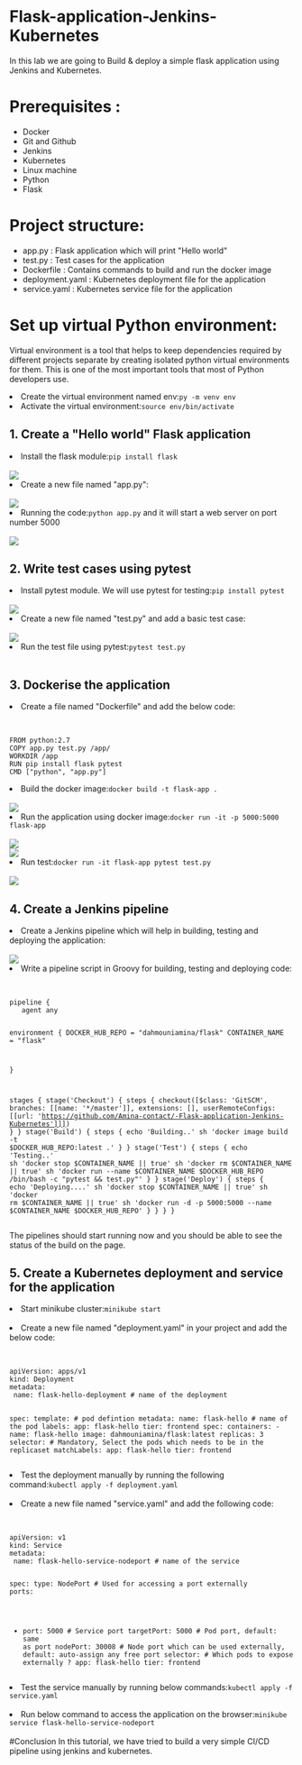 # Flask-application-Jenkins-Kubernetes
In this lab we are going to Build & deploy  a simple flask application using Jenkins and Kubernetes.
# Prerequisites :
 - Docker
 - Git and Github
 - Jenkins
 - Kubernetes
 - Linux machine
 - Python
 - Flask
# Project structure:
 - app.py : Flask application which will print "Hello world"
 - test.py : Test cases for the application
 - Dockerfile : Contains commands to build and run the docker image
 - deployment.yaml : Kubernetes deployment file for the application
 - service.yaml : Kubernetes service file for the application
# Set up virtual Python environment:
 Virtual environment is a tool that helps to keep dependencies required by different projects separate by creating isolated python virtual environments for them. 
 This is one of the most important tools that most of Python developers use.
<li>Create the virtual environment named env</strong>:<code>py -m venv env</code></li>

<li>Activate the virtual environment</strong>:<code>source env/bin/activate</code></li>
<h2>1. Create a "Hello world" Flask application</h2>
<li>Install the flask module</strong>:<code>pip install flask</code></li><br>
<img src="https://github.com/Amina-contact/-Flask-application-Jenkins-Kubernetes/blob/master/Pictures/3.JPG">
<li>Create a new file named "app.py"</strong>:</li><br>
<img src="https://github.com/Amina-contact/-Flask-application-Jenkins-Kubernetes/blob/master/Pictures/4.JPG">
<li>Running the code</strong>:<code>python app.py</code> and it will start a web server on port number 5000</li><br>
<img src="https://github.com/Amina-contact/-Flask-application-Jenkins-Kubernetes/blob/master/Pictures/5.JPG">
<h2>2. Write test cases using pytest</h2>
<li>Install pytest module. We will use pytest for testing</strong>:<code>pip install pytest</code></li><br>
<img src="https://github.com/Amina-contact/-Flask-application-Jenkins-Kubernetes/blob/master/Pictures/7.JPG">
<li>Create a new file named "test.py" and add a basic test case</strong>:</li><br>
<img src="https://github.com/Amina-contact/-Flask-application-Jenkins-Kubernetes/blob/master/Pictures/8.JPG">
<li>Run the test file using pytest</strong>:<code>pytest test.py</code></li><br>
<h2>3. Dockerise the application</h2>
<li>Create a file named "Dockerfile" and add the below code</strong>:</li><br>
<pre class="notranslate"><code>
FROM python:2.7
COPY app.py test.py /app/
WORKDIR /app
RUN pip install flask pytest
CMD ["python", "app.py"]
</code></pre>
<li>Build the docker image</strong>:<code>docker build -t flask-app .</code></li><br>
<img src="https://github.com/Amina-contact/-Flask-application-Jenkins-Kubernetes/blob/master/Pictures/9.JPG">
<li>Run the application using docker image</strong>:<code>docker run -it -p 5000:5000 flask-app</code></li><br>
<img src="https://github.com/Amina-contact/-Flask-application-Jenkins-Kubernetes/blob/master/Pictures/10.JPG"><br>
<img src="https://github.com/Amina-contact/-Flask-application-Jenkins-Kubernetes/blob/master/Pictures/11.JPG">
<li>Run test</strong>:<code>docker run -it flask-app pytest test.py</code></li><br>
<img src="https://github.com/Amina-contact/-Flask-application-Jenkins-Kubernetes/blob/master/Pictures/12.JPG">
<h2>4. Create a Jenkins pipeline</h2>
<li>Create a Jenkins pipeline which will help in building, testing and deploying the application</strong>:</li><br>
<img src="https://github.com/Amina-contact/-Flask-application-Jenkins-Kubernetes/blob/master/Pictures/13.JPG">
<li>Write a pipeline script in Groovy for building, testing and deploying code</strong>:</li><br>
<pre class="notranslate"><code>
pipeline {
   agent any
  
   environment {
       DOCKER_HUB_REPO = "dahmouniamina/flask"
       CONTAINER_NAME = "flask"
 
   }
  
   stages {
       stage('Checkout') {
           steps {
               checkout([$class: 'GitSCM', branches: [[name: '*/master']], extensions: [], userRemoteConfigs: [[url: 'https://github.com/Amina-contact/-Flask-application-Jenkins-Kubernetes']]])
           }
       }
       stage('Build') {
           steps {
               echo 'Building..'
               sh 'docker image build -t $DOCKER_HUB_REPO:latest .'
           }
       }
       stage('Test') {
           steps {
               echo 'Testing..'
               sh 'docker stop $CONTAINER_NAME || true'
               sh 'docker rm $CONTAINER_NAME || true'
               sh 'docker run --name $CONTAINER_NAME $DOCKER_HUB_REPO /bin/bash -c "pytest && test.py"'
           }
       }
       stage('Deploy') {
           steps {
               echo 'Deploying....'
               sh 'docker stop $CONTAINER_NAME || true'
               sh 'docker rm $CONTAINER_NAME || true'
               sh 'docker run -d -p 5000:5000 --name $CONTAINER_NAME $DOCKER_HUB_REPO'
           }
       }
   }
}
</code></pre>

The pipelines should start running now and you should be able to see the status of the build on the page.
<h2>5. Create a Kubernetes deployment and service for the application</h2>
<li>Start minikube cluster</strong>:<code>minikube start</code></li><br>
<li>Create a new file named "deployment.yaml" in your project and add the below code</strong>:</li><br>
<pre class="notranslate"><code>
apiVersion: apps/v1
kind: Deployment
metadata:
 name: flask-hello-deployment # name of the deployment
 
spec:
 template: # pod defintion
   metadata:
     name: flask-hello # name of the pod
     labels:
       app: flask-hello
       tier: frontend
   spec:
     containers:
       - name: flask-hello
         image: dahmouniamina/flask:latest
 replicas: 3
 selector: # Mandatory, Select the pods which needs to be in the replicaset
   matchLabels:
     app: flask-hello
     tier: frontend
</code></pre>
<li>Test the deployment manually by running the following command</strong>:<code>kubectl apply -f deployment.yaml</code></li><br>
<li>Create a new file named "service.yaml" and add the following code</strong>:</li><br>
<pre class="notranslate"><code>
apiVersion: v1
kind: Service
metadata:
 name: flask-hello-service-nodeport # name of the service
 
spec:
 type: NodePort # Used for accessing a port externally
 ports:
   - port: 5000 # Service port
     targetPort: 5000 # Pod port, default: same as port
     nodePort: 30008 # Node port which can be used externally, default: auto-assign any free port
 selector: # Which pods to expose externally ?
   app: flask-hello
   tier: frontend
</code></pre>
<li>Test the service manually by running below commands</strong>:<code>kubectl apply -f service.yaml</code></li><br>
<li>Run below command to access the application on the browser</strong>:<code>minikube service flask-hello-service-nodeport</code></li><br>
#Conclusion
In this tutorial, we have tried to build a very simple CI/CD pipeline using jenkins and kubernetes. 
